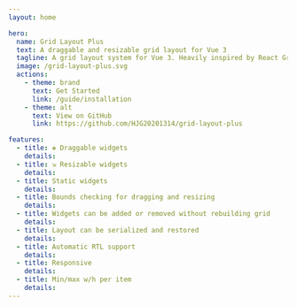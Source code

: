 ```yaml
---
layout: home

hero:
  name: Grid Layout Plus
  text: A draggable and resizable grid layout for Vue 3
  tagline: A grid layout system for Vue 3. Heavily inspired by React Grid Layout.
  image: /grid-layout-plus.svg
  actions:
    - theme: brand
      text: Get Started
      link: /guide/installation
    - theme: alt
      text: View on GitHub
      link: https://github.com/HJG20201314/grid-layout-plus

features:
  - title: ✥ Draggable widgets
    details:
  - title: ⇲ Resizable widgets
    details:
  - title: Static widgets
    details: 
  - title: Bounds checking for dragging and resizing
    details: 
  - title: Widgets can be added or removed without rebuilding grid
    details: 
  - title: Layout can be serialized and restored
    details: 
  - title: Automatic RTL support
    details: 
  - title: Responsive
    details: 
  - title: Min/max w/h per item
    details: 
---
```

